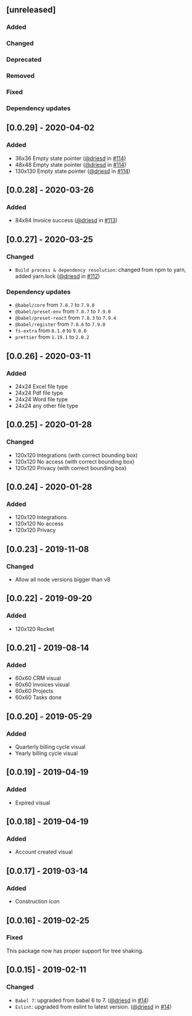 ## [unreleased]

### Added

### Changed

### Deprecated

### Removed

### Fixed

### Dependency updates

## [0.0.29] - 2020-04-02

### Added

- 36x36 Empty state pointer ([@driesd](https://github.com/driesd) in [#114](https://github.com/teamleadercrm/ui-visuals/pull/114))
- 48x48 Empty state pointer ([@driesd](https://github.com/driesd) in [#114](https://github.com/teamleadercrm/ui-visuals/pull/114))
- 130x130 Empty state pointer ([@driesd](https://github.com/driesd) in [#114](https://github.com/teamleadercrm/ui-visuals/pull/114))

## [0.0.28] - 2020-03-26

### Added

- 84x84 Invoice success ([@driesd](https://github.com/driesd) in [#113](https://github.com/teamleadercrm/ui-visuals/pull/113))

## [0.0.27] - 2020-03-25

### Changed

- `Build process & dependency resolution`: changed from npm to yarn, added yarn.lock ([@driesd](https://github.com/driesd) in [#112](https://github.com/teamleadercrm/ui-visuals/pull/112))

### Dependency updates

- `@babel/core` from `7.8.7` to `7.9.0`
- `@babel/preset-env` from `7.8.7` to `7.9.0`
- `@babel/preset-react` from `7.8.3` to `7.9.4`
- `@babel/register` from `7.8.6` to `7.9.0`
- `fs-extra` from `8.1.0` to `9.0.0`
- `prettier` from `1.19.1` to `2.0.2`

## [0.0.26] - 2020-03-11

### Added

- 24x24 Excel file type
- 24x24 Pdf file type
- 24x24 Word file type
- 24x24 any other file type

## [0.0.25] - 2020-01-28

### Changed

- 120x120 Integrations (with correct bounding box)
- 120x120 No access (with correct bounding box)
- 120x120 Privacy (with correct bounding box)

## [0.0.24] - 2020-01-28

### Added

- 120x120 Integrations
- 120x120 No access
- 120x120 Privacy

## [0.0.23] - 2019-11-08

### Changed

- Allow all node versions bigger than v8

## [0.0.22] - 2019-09-20

### Added
- 120x120 Rocket

## [0.0.21] - 2019-08-14

### Added
- 60x60 CRM visual
- 60x60 Invoices visual
- 60x60 Projects
- 60x60 Tasks done

## [0.0.20] - 2019-05-29

### Added
- Quarterly billing cycle visual
- Yearly billing cycle visual

## [0.0.19] - 2019-04-19

### Added
- Expired visual

## [0.0.18] - 2019-04-19

### Added
- Account created visual

## [0.0.17] - 2019-03-14

### Added
- Construction icon

## [0.0.16] - 2019-02-25

### Fixed
This package now has proper support for tree shaking.

## [0.0.15] - 2019-02-11

### Changed

- `Babel 7`: upgraded from babel 6 to 7. ([@driesd](https://github.com/driesd) in [#14](https://github.com/teamleadercrm/ui-visuals/pull/14))
- `Eslint`: upgraded from eslint to latest version. ([@driesd](https://github.com/driesd) in [#14](https://github.com/teamleadercrm/ui-visuals/pull/14))
